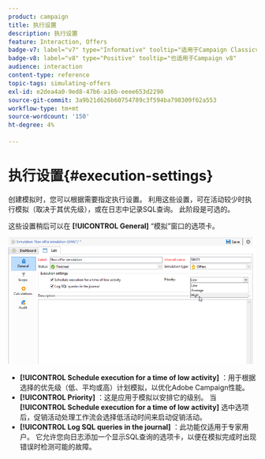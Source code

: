 ```yaml
---
product: campaign
title: 执行设置
description: 执行设置
feature: Interaction, Offers
badge-v7: label="v7" type="Informative" tooltip="适用于Campaign Classicv7"
badge-v8: label="v8" type="Positive" tooltip="也适用于Campaign v8"
audience: interaction
content-type: reference
topic-tags: simulating-offers
exl-id: e2dea4a0-9ed8-47b6-a16b-eeee653d2290
source-git-commit: 3a9b21d626b60754789c3f594ba798309f62a553
workflow-type: tm+mt
source-wordcount: '150'
ht-degree: 4%

---
```


# 执行设置{#execution-settings}



创建模拟时，您可以根据需要指定执行设置。 利用这些设置，可在活动较少时执行模拟（取决于其优先级），或在日志中记录SQL查询。 此阶段是可选的。

这些设置稍后可以在 **[!UICONTROL General]** “模拟”窗口的选项卡。

![](assets/offer_simulation_008.png)

* **[!UICONTROL Schedule execution for a time of low activity]** ：用于根据选择的优先级（低、平均或高）计划模拟，以优化Adobe Campaign性能。
* **[!UICONTROL Priority]** ：这是应用于模拟以安排它的级别。 当 **[!UICONTROL Schedule execution for a time of low activity]** 选中选项后，促销活动处理工作流会选择低活动时间来启动促销活动。
* **[!UICONTROL Log SQL queries in the journal]** ：此功能仅适用于专家用户。 它允许您向日志添加一个显示SQL查询的选项卡，以便在模拟完成时出现错误时检测可能的故障。
